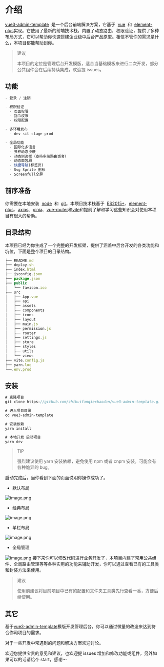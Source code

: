 # 介绍

[vue3-admin-template](https://github.com/zhihuifanqiechaodan/vue3-admin-template.git)  是一个后台前端解决方案，它基于  [vue](https://github.com/vuejs/vue)  和  [element-plus](https://github.com/element-plus/element-plus.git)实现。它使用了最新的前端技术栈，内置了动态路由，权限验证，提供了多种布局方式，它可以帮助你快速搭建企业级中后台产品原型。相信不管你的需求是什么，本项目都能帮助到你。

> 建议
>
> 本项目的定位是管理后台开发模版，适合当基础模板来进行二次开发，部分公共组件会在后续持续集成，欢迎提 issues。

## 功能

```js
- 登录 / 注销

- 权限验证
  - 页面权限
  - 指令权限
  - 权限配置

- 多环境发布
  - dev sit stage prod

- 全局功能
  - 国际化多语言
  - 多种动态换肤
  - 动态侧边栏（支持多级路由嵌套）
  - 动态面包屑
  - 快捷导航(标签页)
  - Svg Sprite 图标
  - Screenfull全屏
```

## 前序准备

你需要在本地安装  [node](http://nodejs.org/)  和  [git](https://git-scm.com/)。本项目技术栈基于  [ES2015+](http://es6.ruanyifeng.com/)、[element-plus](https://github.com/element-plus/element-plus.git)、[axios](https://github.com/axios/axios.git[)、[pinia](https://github.com/vuejs/pinia.git)、[vue-router](https://github.com/vuejs/vue-router.git)和[vite](https://github.com/vitejs/vite.git)和提前了解和学习这些知识会对使用本项目有很大的帮助。

## 目录结构

本项目已经为你生成了一个完整的开发框架，提供了涵盖中后台开发的各类功能和坑位，下面是整个项目的目录结构。

```js
├── README.md
├── deploy.sh
├── index.html
├── jsconfig.json
├── package.json
├── public
│   └── favicon.ico
├── src
│   ├── App.vue
│   ├── api
│   ├── assets
│   ├── components
│   ├── icons
│   ├── layout
│   ├── main.js
│   ├── permission.js
│   ├── router
│   ├── settings.js
│   ├── store
│   ├── styles
│   ├── utils
│   └── views
├── vite.config.js
├── yarn.loc
└──.env.prod
```

## 安装

```js
# 克隆项目
git clone https://github.com/zhihuifanqiechaodan/vue3-admin-template.git

# 进入项目目录
cd vue3-admin-template

# 安装依赖
yarn install

# 本地开发 启动项目
yarn dev
```

> TIP
>
> 强烈建议使用 yarn 安装依赖，避免使用 npm 或者 cnpm 安装，可能会有各种诡异的 bug。

启动完成后，当你看到下面的页面说明你操作成功了。

- 默认布局

![image.png](https://p3-juejin.byteimg.com/tos-cn-i-k3u1fbpfcp/c76aaa53677e4eedb902d4d8eff26f2c~tplv-k3u1fbpfcp-watermark.image?)

- 经典布局

![image.png](https://p3-juejin.byteimg.com/tos-cn-i-k3u1fbpfcp/756b3304cbe44070be9d00d2cd1ff977~tplv-k3u1fbpfcp-watermark.image?)

- 单栏布局

![image.png](https://p6-juejin.byteimg.com/tos-cn-i-k3u1fbpfcp/f7b33442d9ac408283f2d38d0300b234~tplv-k3u1fbpfcp-watermark.image?)

- 全局管理

![image.png](https://p9-juejin.byteimg.com/tos-cn-i-k3u1fbpfcp/8342beb159a644b398df17778719ac90~tplv-k3u1fbpfcp-watermark.image?)
接下来你可以修改代码进行业务开发了，本项目内建了常用公共组件、全局路由管理等等各种实用的功能来辅助开发，你可以通过查看已有的工具类和封装方法来使用。

> 建议
>
> 使用前建议将目前项目中已有的配置和文件夹工具类先行查看一番，方便后续使用。

## 其它

基于[vue3-admin-template](https://github.com/zhihuifanqiechaodan/vue3-admin-template.git)模版开发管理后台，你可以通过微量的改造来达到符合你司项目的需求。

对于一些开发中常遇到的问题和解决方案欢迎讨论。

欢迎您提供宝贵的意见和建议，也欢迎提 issues 增加和修改功能或组件，另外如果可以的话请给个 start，感谢～
